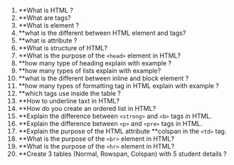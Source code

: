 1. **What is HTML ?
1. **What are tags?
1. **What is element ?
1. **what is the different between HTML element and tags?
1. **what is attribute ?
1. **What is structure of HTML?
1. **What is the purpose of the `<head>` element in HTML?
1. **how many type of heading explain with example ?
1. **how many types of lists explain with example?
1. **what is the different between inline and block element ?
1. **how many types of formatting tag in HTML explain with example ? 
1. **which tags use inside the table ?
1. **How to underline taxt in HTML?
1. **How do you create an ordered list in HTML?
1. **Explain the difference between `<strong>` and `<b>` tags in HTML.
1. **Explain the difference between `<p>` and `<pre>` tags in HTML.
1. **Explain the purpose of the HTML attribute **colspan in the `<td>` tag.
1. **What is the purpose of the `<br>` element in HTML?
1. **What is the purpose of the `<hr>` element in HTML?
1. **Create 3 tables (Normal, Rowspan, Colspan) with 5 student details ?